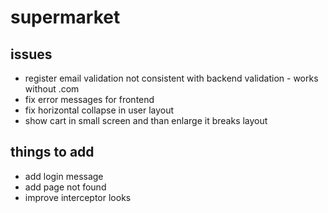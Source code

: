 # supermarket

## issues
- register email validation not consistent with backend validation - works without .com
- fix error messages for frontend
- fix horizontal collapse in user layout
- show cart in small screen and than enlarge it breaks layout

## things to add
- add login message
- add page not found
- improve interceptor looks
